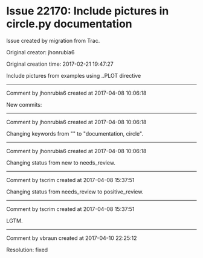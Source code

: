 # Issue 22170: Include pictures in circle.py documentation

Issue created by migration from Trac.

Original creator: jhonrubia6

Original creation time: 2017-02-21 19:47:27

Include pictures from examples using ..PLOT directive


---

Comment by jhonrubia6 created at 2017-04-08 10:06:18

New commits:


---

Comment by jhonrubia6 created at 2017-04-08 10:06:18

Changing keywords from "" to "documentation, circle".


---

Comment by jhonrubia6 created at 2017-04-08 10:06:18

Changing status from new to needs_review.


---

Comment by tscrim created at 2017-04-08 15:37:51

Changing status from needs_review to positive_review.


---

Comment by tscrim created at 2017-04-08 15:37:51

LGTM.


---

Comment by vbraun created at 2017-04-10 22:25:12

Resolution: fixed
